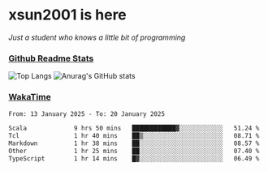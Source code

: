 # xsun2001 is here

*Just a student who knows a little bit of programming*

### [Github Readme Stats](https://github.com/anuraghazra/github-readme-stats)

![Top Langs](https://github-readme-stats.vercel.app/api/top-langs/?username=xsun2001&layout=compact&theme=radical) ![Anurag's GitHub stats](https://github-readme-stats.vercel.app/api?username=xsun2001&show_icons=true&theme=radical)

### [WakaTime](https://wakatime.com)

<!--START_SECTION:waka-->

```txt
From: 13 January 2025 - To: 20 January 2025

Scala             9 hrs 50 mins   ████████████▓░░░░░░░░░░░░   51.24 %
Tcl               1 hr 40 mins    ██▒░░░░░░░░░░░░░░░░░░░░░░   08.71 %
Markdown          1 hr 38 mins    ██░░░░░░░░░░░░░░░░░░░░░░░   08.57 %
Other             1 hr 25 mins    ██░░░░░░░░░░░░░░░░░░░░░░░   07.40 %
TypeScript        1 hr 14 mins    █▓░░░░░░░░░░░░░░░░░░░░░░░   06.49 %
```

<!--END_SECTION:waka-->
